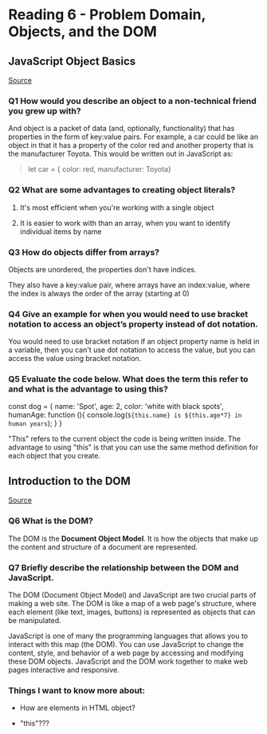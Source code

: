# Reading 6 - Problem Domain, Objects, and the DOM

## JavaScript Object Basics

[Source](https://developer.mozilla.org/en-US/docs/Learn/JavaScript/Objects/Basics)

### Q1 How would you describe an object to a non-technical friend you grew up with?

And object is a packet of data (and, optionally, functionality) that has properties in the form of key:value pairs. For example, a car could be like an object in that it has a property of the color red and another property that is the manufacturer Toyota. This would be written out in JavaScript as:

> let car = {
    color: red,
    manufacturer: Toyota}

### Q2 What are some advantages to creating object literals?

1. It's most efficient when you're working with a single object

2. It is easier to work with than an array, when you want to identify individual items by name

### Q3 How do objects differ from arrays?

Objects are unordered, the properties don't have indices.

They also have a key:value pair, where arrays have an index:value, where the index is always the order of the array (starting at 0)

### Q4 Give an example for when you would need to use bracket notation to access an object’s property instead of dot notation.

You would need to use bracket notation if an object property name is held in a variable, then you can't use dot notation to access the value, but you can access the value using bracket notation.

### Q5 Evaluate the code below. What does the term this refer to and what is the advantage to using this?

const dog = {
  name: 'Spot',
  age: 2,
  color: 'white with black spots',
  humanAge: function (){
    console.log(`${this.name} is ${this.age*7} in human years`);
  }
}

"This" refers to the current object the code is being written inside. The advantage to using "this" is that you can use the same method definition for each object that you create.

## Introduction to the DOM

[Source](https://developer.mozilla.org/en-US/docs/Web/API/Document_Object_Model/Introduction)

### Q6 What is the DOM?

The DOM is the **Document Object Model**. It is how the objects that make up the content and structure of a document are represented.

### Q7 Briefly describe the relationship between the DOM and JavaScript.

The DOM (Document Object Model) and JavaScript are two crucial parts of making a web site. The DOM is like a map of a web page's structure, where each element (like text, images, buttons) is represented as objects that can be manipulated.

JavaScript is one of many the programming languages that allows you to interact with this map (the DOM). You can use JavaScript to change the content, style, and behavior of a web page by accessing and modifying these DOM objects. JavaScript and the DOM work together to make web pages interactive and responsive.

### Things I want to know more about:

- How are elements in HTML object?

- "this"???
